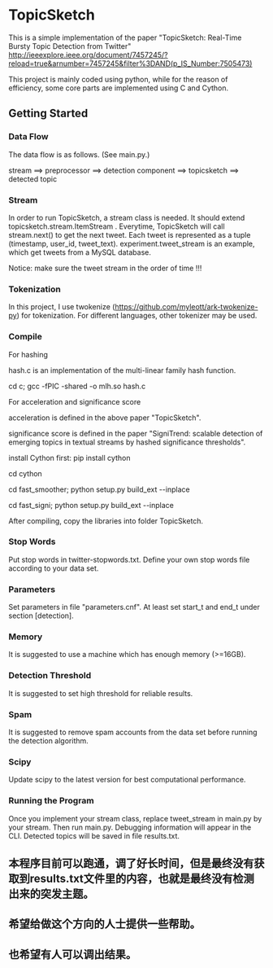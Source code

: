 # TopicSketch

This is a simple implementation of the paper "TopicSketch: Real-Time Bursty Topic Detection from Twitter" http://ieeexplore.ieee.org/document/7457245/?reload=true&arnumber=7457245&filter%3DAND(p_IS_Number:7505473)

This project is mainly coded using python, while for the reason of efficiency, some core parts are implemented using C and Cython.


## Getting Started

### Data Flow
The data flow is as follows. (See main.py.)

stream ==> preprocessor ==> detection component ==> topicsketch ==> detected topic


### Stream
In order to run TopicSketch, a stream class is needed. It should extend topicsketch.stream.ItemStream . Everytime, TopicSketch will call stream.next() to get the next tweet.
Each tweet is represented as a tuple (timestamp, user_id, tweet_text). experiment.tweet_stream is an example, which get tweets from a MySQL database.

Notice: make sure the tweet stream in the order of time !!!


### Tokenization
In this project, I use twokenize (https://github.com/myleott/ark-twokenize-py) for tokenization. For different languages, other tokenizer may be used.


### Compile
For hashing

hash.c is an implementation of the multi-linear family hash function.

cd c; gcc -fPIC -shared -o mlh.so  hash.c


For acceleration and significance score

acceleration is defined in the above paper "TopicSketch".

significance score is defined in the paper "SigniTrend: scalable detection of emerging topics in textual streams by hashed significance thresholds".

install Cython first: pip install cython

cd cython

cd fast_smoother; python setup.py build_ext --inplace

cd fast_signi; python setup.py build_ext --inplace

After compiling, copy the libraries into folder TopicSketch.

### Stop Words

Put stop words in twitter-stopwords.txt. Define your own stop words file according to your data set.

### Parameters
Set parameters in file "parameters.cnf". At least set start_t and end_t under section [detection].

### Memory
It is suggested to use a machine which has enough memory (>=16GB).


### Detection Threshold
It is suggested to set high threshold for reliable results.

### Spam
It is suggested to remove spam accounts from the data set before running the detection algorithm.


### Scipy
Update scipy to the latest version for best computational performance.


### Running the Program
Once you implement your stream class, replace tweet_stream in main.py by your stream. Then run main.py. Debugging information will appear in the CLI. Detected topics will be saved in file results.txt.
## 本程序目前可以跑通，调了好长时间，但是最终没有获取到results.txt文件里的内容，也就是最终没有检测出来的突发主题。
## 希望给做这个方向的人士提供一些帮助。
## 也希望有人可以调出结果。
